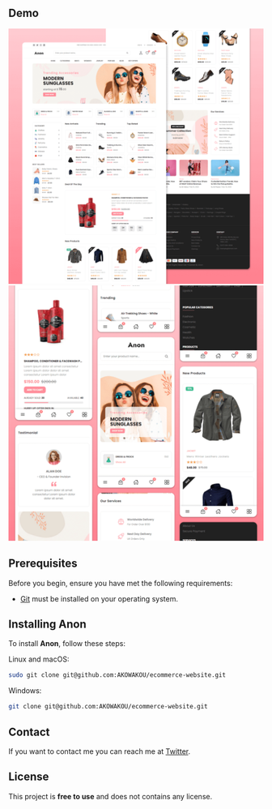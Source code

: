 ## Demo

![Anon Desktop Demo](./website-demo-image/desktop.png "Desktop Demo")
![Anon Mobile Demo](./website-demo-image/mobile.png "Mobile Demo")

## Prerequisites

Before you begin, ensure you have met the following requirements:

* [Git](https://git-scm.com/downloads "Download Git") must be installed on your operating system.

## Installing Anon

To install **Anon**, follow these steps:

Linux and macOS:

```bash
sudo git clone git@github.com:AKOWAKOU/ecommerce-website.git
```

Windows:

```bash
git clone git@github.com:AKOWAKOU/ecommerce-website.git
```

## Contact

If you want to contact me you can reach me at [Twitter](https://www.linkedin.com/).

## License

This project is **free to use** and does not contains any license.
